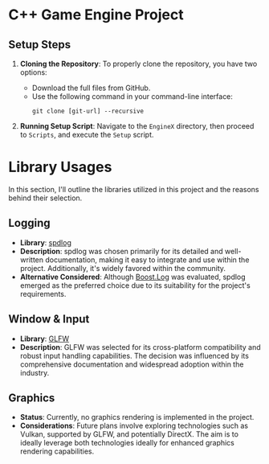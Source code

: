 # C++ Game Engine Project

## Setup Steps

1. **Cloning the Repository**: To properly clone the repository, you have two options:
    - Download the full files from GitHub.
    - Use the following command in your command-line interface:
        ```
        git clone [git-url] --recursive
        ```

2. **Running Setup Script**: Navigate to the `EngineX` directory, then proceed to `Scripts`, and execute the `Setup` script.


# Library Usages

In this section, I'll outline the libraries utilized in this project and the reasons behind their selection.

## Logging
- **Library**: [spdlog](https://github.com/gabime/spdlog)
- **Description**: spdlog was chosen primarily for its detailed and well-written documentation, making it easy to integrate and use within the project. Additionally, it's widely favored within the community.
- **Alternative Considered**: Although [Boost.Log](https://github.com/boostorg/log) was evaluated, spdlog emerged as the preferred choice due to its suitability for the project's requirements.

## Window & Input
- **Library**: [GLFW](https://github.com/glfw/glfw)
- **Description**: GLFW was selected for its cross-platform compatibility and robust input handling capabilities. The decision was influenced by its comprehensive documentation and widespread adoption within the industry.

## Graphics
- **Status**: Currently, no graphics rendering is implemented in the project.
- **Considerations**: Future plans involve exploring technologies such as Vulkan, supported by GLFW, and potentially DirectX. The aim is to ideally leverage both technologies ideally for enhanced graphics rendering capabilities.

